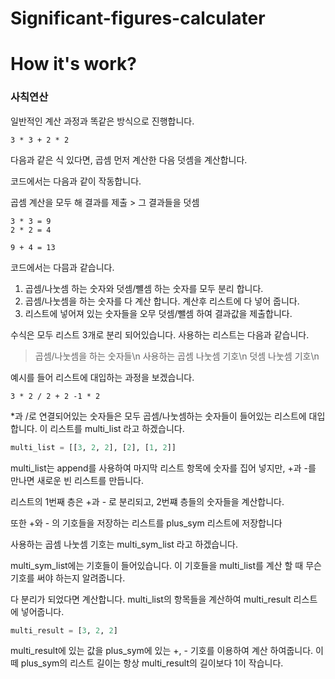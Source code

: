 # Significant-figures-calculater

# How it's work? #



### 사칙연산 ###

일반적인 계산 과정과 똑같은 방식으로 진행합니다.
```
3 * 3 + 2 * 2
```
다음과 같은 식 있다면, 곱셈 먼저 계산한 다음 덧셈을 계산합니다.

코드에서는 다음과 같이 작동합니다.

곱셈 계산을 모두 해 결과를 제출 > 그 결과들을 덧셈

```
3 * 3 = 9
2 * 2 = 4

9 + 4 = 13
```

코드에서는 다믐과 같습니다.

1. 곱셈/나눗셈 하는 숫자와 덧셈/뺼셈 하는 숫자를 모두 분리 합니다.
2. 곱셈/나눗셈을 하는 숫자를 다 계산 합니다. 계산후 리스트에 다 넣어 줍니다.
3. 리스트에 넣어져 있는 숫자들을 오무 덧셈/뺄셈 하여 결과값을 제출합니다.


수식은 모두 리스트 3개로 분리 되어있습니다.
사용하는 리스트는 다음과 같습니다.

> 곱셈/나눗셈을 하는 숫자들\n
> 사용하는 곱셈 나눗셈 기호\n
> 덧셈 나눗셈 기호\n

예시를 들어 리스트에 대입하는 과정을 보겠습니다.

```
3 * 2 / 2 + 2 -1 * 2
```

 \*과 /로 연결되어있는 숫자들은 모두 곱셈/나눗셈하는 숫자들이 들어있는 리스트에 대입합니다.
 이 리스트를 multi_list 라고 하겠습니다.
 
 ``` python
 multi_list = [[3, 2, 2], [2], [1, 2]]
 ```
 
 multi_list는 append를 사용하여 마지막 리스트 항목에 숫자를 집어 넣지만, +과 -를 만나면 새로운 빈 리스트를 만듭니다.
 
 리스트의 1번째 층은 +과 - 로 분리되고, 2번쨰 층들의 숫자들을 계산합니다.
 
 또한 +와 - 의 기호들을 저장하는 리스트를 plus_sym 리스트에 저장합니다
 
 
 사용하는 곱셈 나눗셈 기호는 multi_sym_list 라고 하겠습니다.
 
 multi_sym_list에는 기호들이 들어있습니다. 이 기호들을 multi_list를 계산 할 때 무슨 기호를 써야 하는지 알려줍니다.
 
 
 
 다 분리가 되었다면 계산합니다. multi_list의 항목들을 계산하여 multi_result 리스트에 넣어줍니다.
 
 ``` python
 multi_result = [3, 2, 2]
 ```

multi_result에 있는 값을 plus_sym에 있는 +, - 기호를 이용하여 계산 하여줍니다.
이떼 plus_sym의 리스트 길이는 항상 multi_result의 길이보다 1이 작습니다.

